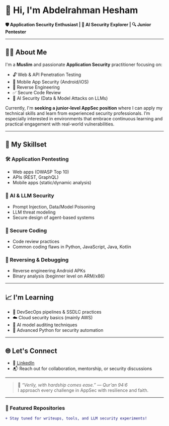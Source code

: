 # 👋 Hi, I'm Abdelrahman Hesham

**🛡️ Application Security Enthusiast | 🧠 AI Security Explorer | 🔍 Junior Pentester**

---

## 👨‍💻 About Me

I'm a **Muslim** and passionate **Application Security** practitioner focusing on:

- 🔓 Web & API Penetration Testing  
- 📱 Mobile App Security (Android/iOS)  
- 🔁 Reverse Engineering  
- ✅ Secure Code Review  
- 🧬 AI Security (Data & Model Attacks on LLMs)

Currently, I'm **seeking a junior-level AppSec position** where I can apply my technical skills and learn from experienced security professionals. I’m especially interested in environments that embrace continuous learning and practical engagement with real-world vulnerabilities.

---

## 🚀 My Skillset

### 🛠️ Application Pentesting
- Web apps (OWASP Top 10)
- APIs (REST, GraphQL)
- Mobile apps (static/dynamic analysis)

### 🧠 AI & LLM Security
- Prompt Injection, Data/Model Poisoning
- LLM threat modeling
- Secure design of agent-based systems

### 🧬 Secure Coding
- Code review practices
- Common coding flaws in Python, JavaScript, Java, Kotlin

### 🧪 Reversing & Debugging
- Reverse engineering Android APKs
- Binary analysis (beginner level on ARM/x86)

---

## 📈 I'm Learning

- 🔐 DevSecOps pipelines & SSDLC practices  
- ☁️ Cloud security basics (mainly AWS)  
- 🧠 AI model auditing techniques  
- 🐍 Advanced Python for security automation

---

## 🌐 Let's Connect

- 💼 [LinkedIn](https://www.linkedin.com/in/abdelrahman-hesham-b208b427b/)
- 📬 Reach out for collaboration, mentorship, or security discussions

---

> 🕋 *“Verily, with hardship comes ease.” — Qur’an 94:6*  
> I approach every challenge in AppSec with resilience and faith.

---

### 🔎 Featured Repositories

<!-- You can add project highlights here later -->

```diff
+ Stay tuned for writeups, tools, and LLM security experiments!

